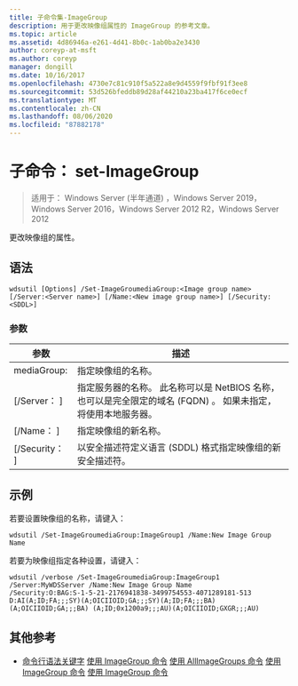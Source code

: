```yaml
---
title: 子命令集-ImageGroup
description: 用于更改映像组属性的 ImageGroup 的参考文章。
ms.topic: article
ms.assetid: 4d86946a-e261-4d41-8b0c-1ab0ba2e3430
author: coreyp-at-msft
ms.author: coreyp
manager: dongill
ms.date: 10/16/2017
ms.openlocfilehash: 4730e7c81c910f5a522a8e9d4559f9fbf91f3ee8
ms.sourcegitcommit: 53d526bfeddb89d28af44210a23ba417f6ce0ecf
ms.translationtype: MT
ms.contentlocale: zh-CN
ms.lasthandoff: 08/06/2020
ms.locfileid: "87882178"
---
```

# <a name="subcommand-set-imagegroup"></a>子命令： set-ImageGroup

> 适用于： Windows Server (半年通道) ，Windows Server 2019，Windows Server 2016，Windows Server 2012 R2，Windows Server 2012

更改映像组的属性。

## <a name="syntax"></a>语法
```
wdsutil [Options] /Set-ImageGroumediaGroup:<Image group name> [/Server:<Server name>] [/Name:<New image group name>] [/Security:<SDDL>]
```
### <a name="parameters"></a>参数
|参数|描述|
|-------|--------|
mediaGroup:<Image group name>|指定映像组的名称。|
|[/Server： <Server name> ]|指定服务器的名称。 此名称可以是 NetBIOS 名称，也可以是完全限定的域名 (FQDN) 。 如果未指定，将使用本地服务器。|
|[/Name： <New image group name> ]|指定映像组的新名称。|
|[/Security： <SDDL> ]|以安全描述符定义语言 (SDDL) 格式指定映像组的新安全描述符。|
## <a name="examples"></a>示例
若要设置映像组的名称，请键入：
```
wdsutil /Set-ImageGroumediaGroup:ImageGroup1 /Name:New Image Group Name
```
若要为映像组指定各种设置，请键入：
```
wdsutil /verbose /Set-ImageGroumediaGroup:ImageGroup1 /Server:MyWDSServer /Name:New Image Group Name
/Security:O:BAG:S-1-5-21-2176941838-3499754553-4071289181-513 D:AI(A;ID;FA;;;SY)(A;OICIIOID;GA;;;SY)(A;ID;FA;;;BA)(A;OICIIOID;GA;;;BA) (A;ID;0x1200a9;;;AU)(A;OICIIOID;GXGR;;;AU)
```
## <a name="additional-references"></a>其他参考
- [命令行语法关键字](command-line-syntax-key.md) 
[使用 ImageGroup 命令](using-the-add-imagegroup-command.md) 
[使用 AllImageGroups 命令](using-the-get-allimagegroups-command.md) 
[使用 ImageGroup 命令](using-the-get-imagegroup-command.md) 
[使用 ImageGroup 命令](using-the-remove-imagegroup-command.md)
